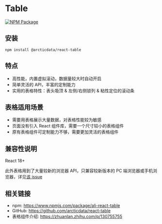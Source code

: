 # Table

[![NPM Package](https://img.shields.io/npm/v/@arcticdata/react-table?style=flat-square)](https://www.npmjs.com/package/@arcticdata/react-table)

## 安装

`npm install @arcticdata/react-table`

## 特点

- 高性能，内置虚拟滚动，数据量较大时自动开启
- 简单灵活的 API，丰富的定制能力
- 实用的表格特性：表头吸顶 & 左侧/右侧锁列 & 粘性定位的滚动条

## 表格适用场景

- 需要用表格展示大量数据，对表格性能较为敏感
- 页面没有引入 React 组件库，需要一个尺寸较小的表格组件
- 原有表格组件可定制能力不够，需要更加灵活的表格组件

## 兼容性说明

React 18+

此外表格用到了大量较新的浏览器 API，只兼容较新版本的 PC 端浏览器或手机浏览器，详见[该 issue](https://github.com/alibaba/ali-react-table/issues/18)

## 相关链接

- npm: https://www.npmjs.com/package/ali-react-table
- GitHub: https://github.com/arcticdata/react-table
- 表格组件介绍: https://zhuanlan.zhihu.com/p/130755755
